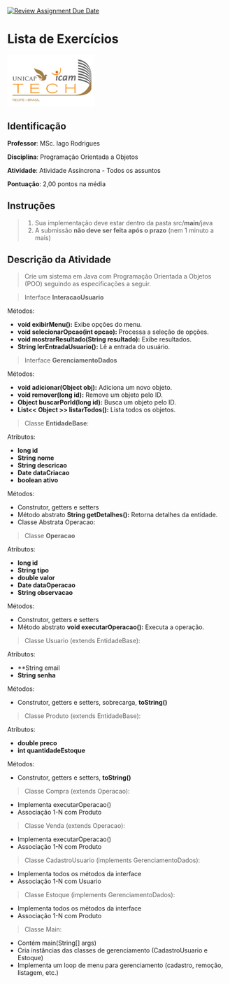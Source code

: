 [![Review Assignment Due Date](https://classroom.github.com/assets/deadline-readme-button-24ddc0f5d75046c5622901739e7c5dd533143b0c8e959d652212380cedb1ea36.svg)](https://classroom.github.com/a/zBVcYmxE)
# Lista de Exercícios
<img src="assets/images/Unicap_Icam_Tech-01.png" alt="drawing" width="200"/>

## Identificação
**Professor**: MSc. Iago Rodrigues

**Disciplina**: Programação Orientada a Objetos

**Atividade**: Atividade Assíncrona - Todos os assuntos

**Pontuação**: 2,00 pontos na média

## Instruções 
> 1. Sua implementação deve estar dentro da pasta src/**main**/java 
> 2. A submissão **não deve ser feita após o prazo** (nem 1 minuto a mais)

## Descrição da Atividade

> Crie um sistema em Java com Programação Orientada a Objetos (POO) seguindo as especificações a seguir. 

> Interface **InteracaoUsuario**

Métodos:
- **void exibirMenu():** Exibe opções do menu.
- **void selecionarOpcao(int opcao):** Processa a seleção de opções.
- **void mostrarResultado(String resultado):** Exibe resultados.
- **String lerEntradaUsuario():** Lê a entrada do usuário.

> Interface **GerenciamentoDados**

Métodos:
- **void adicionar(Object obj):** Adiciona um novo objeto.
- **void remover(long id):** Remove um objeto pelo ID.
- **Object buscarPorId(long id):** Busca um objeto pelo ID.
- **List<< Object >> listarTodos():** Lista todos os objetos.


> Classe **EntidadeBase**:

Atributos:
- **long id**
- **String nome**
- **String descricao**
- **Date dataCriacao**
- **boolean ativo**

Métodos:
- Construtor, getters e setters
- Método abstrato **String getDetalhes():** Retorna detalhes da entidade.
- Classe Abstrata Operacao:

> Classe **Operacao**

Atributos:
- **long id**
- **String tipo**
- **double valor**
- **Date dataOperacao**
- **String observacao**

Métodos:
- Construtor, getters e setters
- Método abstrato **void executarOperacao():** Executa a operação.

> Classe Usuario (extends EntidadeBase):

Atributos: 
- **String email
- **String senha**

Métodos: 
- Construtor, getters e setters, sobrecarga, **toString()**

> Classe Produto (extends EntidadeBase):

Atributos: 
- **double preco**
- **int quantidadeEstoque**

Métodos: 
- Construtor, getters e setters, **toString()**

> Classe Compra (extends Operacao):
- Implementa executarOperacao()
- Associação 1-N com Produto

> Classe Venda (extends Operacao):
- Implementa executarOperacao()
- Associação 1-N com Produto

> Classe CadastroUsuario (implements GerenciamentoDados):
- Implementa todos os métodos da interface
- Associação 1-N com Usuario

> Classe Estoque (implements GerenciamentoDados):
- Implementa todos os métodos da interface
- Associação 1-N com Produto

> Classe Main:
- Contém main(String[] args)
- Cria instâncias das classes de gerenciamento (CadastroUsuario e Estoque)
- Implementa um loop de menu para gerenciamento (cadastro, remoção, listagem, etc.)